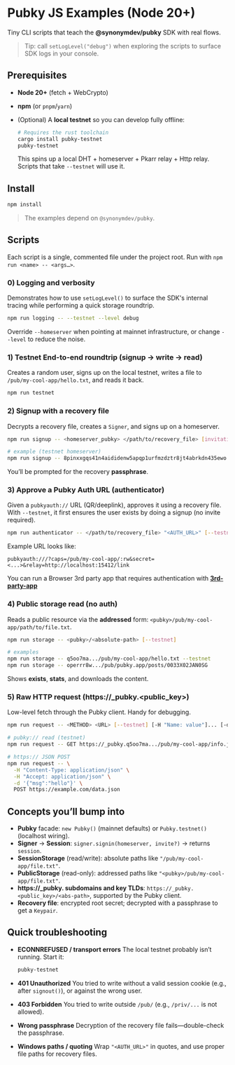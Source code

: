 # Pubky JS Examples (Node 20+)

Tiny CLI scripts that teach the **@synonymdev/pubky** SDK with real flows.

> Tip: call `setLogLevel("debug")` when exploring the scripts to surface SDK logs in your console.

## Prerequisites

- **Node 20+** (fetch + WebCrypto)
- **npm** (or `pnpm`/`yarn`)
- (Optional) A **local testnet** so you can develop fully offline:

  ```bash
  # Requires the rust toolchain
  cargo install pubky-testnet
  pubky-testnet
  ```

  This spins up a local DHT + homeserver + Pkarr relay + Http relay. Scripts that take `--testnet` will use it.

## Install

```bash
npm install
```

> The examples depend on `@synonymdev/pubky`.

## Scripts

Each script is a single, commented file under the project root. Run with `npm run <name> -- <args…>`.

### 0) Logging and verbosity

Demonstrates how to use `setLogLevel()` to surface the SDK's internal tracing while performing a quick storage roundtrip.

```bash
npm run logging -- --testnet --level debug
```

Override `--homeserver` when pointing at mainnet infrastructure, or change `--level` to reduce the noise.

### 1) Testnet End-to-end roundtrip (signup -> write -> read)

Creates a random user, signs up on the local testnet, writes a file to `/pub/my-cool-app/hello.txt`, and reads it back.

```bash
npm run testnet
```

### 2) Signup with a recovery file

Decrypts a recovery file, creates a `Signer`, and signs up on a homeserver.

```bash
npm run signup -- <homeserver_pubky> </path/to/recovery_file> [invitation_code] [--testnet]

# example (testnet homeserver)
npm run signup -- 8pinxxgqs41n4aididenw5apqp1urfmzdztr8jt4abrkdn435ewo ./alice.recovery INVITE-123 --testnet
```

You’ll be prompted for the recovery **passphrase**.

### 3) Approve a Pubky Auth URL (authenticator)

Given a `pubkyauth://` URL (QR/deeplink), approves it using a recovery file.
With `--testnet`, it first ensures the user exists by doing a signup (no invite required).

```bash
npm run authenticator -- </path/to/recovery_file> "<AUTH_URL>" [--testnet] [--homeserver <pk>]
```

Example URL looks like:

```
pubkyauth:///?caps=/pub/my-cool-app/:rw&secret=<...>&relay=http://localhost:15412/link
```

You can run a Browser 3rd party app that requires authentication with [**3rd-party-app**](/examples/rust/3-auth_flow/3rd-party-app)

### 4) Public storage read (no auth)

Reads a public resource via the **addressed** form: `<pubky>/pub/my-cool-app/path/to/file.txt`.

```bash
npm run storage -- <pubky>/<absolute-path> [--testnet]

# examples
npm run storage -- q5oo7ma.../pub/my-cool-app/hello.txt --testnet
npm run storage -- operrr8w.../pub/pubky.app/posts/0033X02JAN0SG
```

Shows **exists**, **stats**, and downloads the content.

### 5) Raw HTTP request (https://\_pubky.<public_key>)

Low-level fetch through the Pubky client. Handy for debugging.

```bash
npm run request -- <METHOD> <URL> [--testnet] [-H "Name: value"]... [-d DATA]

# pubky:// read (testnet)
npm run request -- GET https://_pubky.q5oo7ma.../pub/my-cool-app/info.json --testnet

# https:// JSON POST
npm run request -- \
  -H "Content-Type: application/json" \
  -H "Accept: application/json" \
  -d '{"msg":"hello"}' \
  POST https://example.com/data.json
```

## Concepts you’ll bump into

- **Pubky** facade: `new Pubky()` (mainnet defaults) or `Pubky.testnet()` (localhost wiring).
- **Signer** -> **Session**: `signer.signin(homeserver, invite?)` -> returns `session`.
- **SessionStorage** (read/write): absolute paths like `"/pub/my-cool-app/file.txt"`.
- **PublicStorage** (read-only): addressed paths like `"<pubky>/pub/my-cool-app/file.txt"`.
- **https://\_pubky.<key> subdomains and key TLDs**: `https://_pubky.<public_key>/<abs-path>`, supported by the Pubky client.
- **Recovery file**: encrypted root secret; decrypted with a passphrase to get a `Keypair`.

## Quick troubleshooting

- **ECONNREFUSED / transport errors**
  The local testnet probably isn’t running. Start it:

  ```bash
  pubky-testnet
  ```

- **401 Unauthorized**
  You tried to write without a valid session cookie (e.g., after `signout()`), or against the wrong user.
- **403 Forbidden**
  You tried to write outside `/pub/` (e.g., `/priv/...` is not allowed).
- **Wrong passphrase**
  Decryption of the recovery file fails—double-check the passphrase.
- **Windows paths / quoting**
  Wrap `"<AUTH_URL>"` in quotes, and use proper file paths for recovery files.
